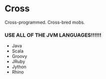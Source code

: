 Cross
=====

Cross-programmed. Cross-bred mobs.

### USE ALL OF THE JVM LANGUAGES!!!!!!
- Java
- Scala
- Groovy
- JRuby
- Jython
- Rhino
